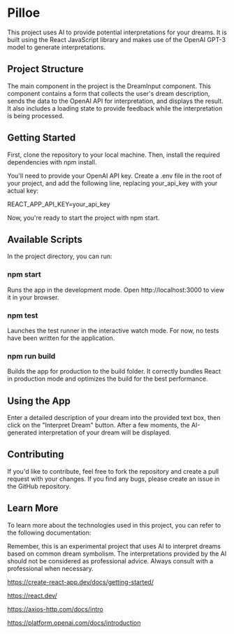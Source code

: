 # Pilloe

This project uses AI to provide potential interpretations for your dreams. It is built using the React JavaScript library and makes use of the OpenAI GPT-3 model to generate interpretations.

## Project Structure
The main component in the project is the DreamInput component. This component contains a form that collects the user's dream description, sends the data to the OpenAI API for interpretation, and displays the result. It also includes a loading state to provide feedback while the interpretation is being processed.

## Getting Started
First, clone the repository to your local machine. Then, install the required dependencies with npm install.

You'll need to provide your OpenAI API key. Create a .env file in the root of your project, and add the following line, replacing your_api_key with your actual key:

REACT_APP_API_KEY=your_api_key

Now, you're ready to start the project with npm start.

## Available Scripts

In the project directory, you can run:

### npm start

Runs the app in the development mode. Open http://localhost:3000 to view it in your browser.

### npm test

Launches the test runner in the interactive watch mode. For now, no tests have been written for the application.

### npm run build

Builds the app for production to the build folder. It correctly bundles React in production mode and optimizes the build for the best performance.

## Using the App
Enter a detailed description of your dream into the provided text box, then click on the "Interpret Dream" button. After a few moments, the AI-generated interpretation of your dream will be displayed.

## Contributing
If you'd like to contribute, feel free to fork the repository and create a pull request with your changes. If you find any bugs, please create an issue in the GitHub repository.

## Learn More
To learn more about the technologies used in this project, you can refer to the following documentation:

Remember, this is an experimental project that uses AI to interpret dreams based on common dream symbolism. The interpretations provided by the AI should not be considered as professional advice. Always consult with a professional when necessary.

https://create-react-app.dev/docs/getting-started/

https://react.dev/

https://axios-http.com/docs/intro

https://platform.openai.com/docs/introduction
